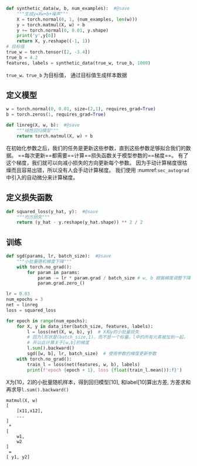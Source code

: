 
```python
def synthetic_data(w, b, num_examples):  #@save
    """生成y=Xw+b+噪声"""
    X = torch.normal(0, 1, (num_examples, len(w)))
    y = torch.matmul(X, w) + b
    y += torch.normal(0, 0.01, y.shape)
    print('y',y[0])
    return X, y.reshape((-1, 1))
# 目标值
true_w = torch.tensor([2, -3.4])
true_b = 4.2
features, labels = synthetic_data(true_w, true_b, 1000)
```
`true_w，true_b` 为目标值， 通过目标值生成样本数据

## 定义模型
```python
w = torch.normal(0, 0.01, size=(2,1), requires_grad=True)
b = torch.zeros(1, requires_grad=True)

def linreg(X, w, b):  #@save
    """线性回归模型"""
    return torch.matmul(X, w) + b
```
在初始化参数之后，我们的任务是更新这些参数，直到这些参数足够拟合我们的数据。
==每次更新==都需要==计算==损失函数关于模型参数的==梯度==。
有了这个梯度，我们就可以向减小损失的方向更新每个参数。
因为手动计算梯度很枯燥而且容易出错，所以没有人会手动计算梯度。
我们使用 :numref:`sec_autograd`中引入的自动微分来计算梯度。


## **定义损失函数**
```python
def squared_loss(y_hat, y):  #@save
    """均方损失"""
    return (y_hat - y.reshape(y_hat.shape)) ** 2 / 2
```

## 训练
```python
def sgd(params, lr, batch_size):  #@save
    """小批量随机梯度下降"""
    with torch.no_grad():
        for param in params:
            param -= lr * param.grad / batch_size # w, b 根据梯度调整下降
            param.grad.zero_()
```

```python
lr = 0.03
num_epochs = 3
net = linreg
loss = squared_loss

for epoch in range(num_epochs):
    for X, y in data_iter(batch_size, features, labels):
        l = loss(net(X, w, b), y)  # X和y的小批量损失
        # 因为l形状是(batch_size,1)，而不是一个标量。l中的所有元素被加到一起，
        # 并以此计算关于[w,b]的梯度
        l.sum().backward()
        sgd([w, b], lr, batch_size)  # 使用参数的梯度更新参数
    with torch.no_grad():
        train_l = loss(net(features, w, b), labels)
        print(f'epoch {epoch + 1}, loss {float(train_l.mean()):f}')
```
X为\[10，2\]的小批量随机样本，得到回归模型\[10\], 和label\[10\]算出方差, 方差求和再求导`l.sum().backward()` 
```
matmul(X, w)
[
	[x11,x12],
	...
]
 *
[
	w1,
	w2
]
 =
[ y1, y2]
```